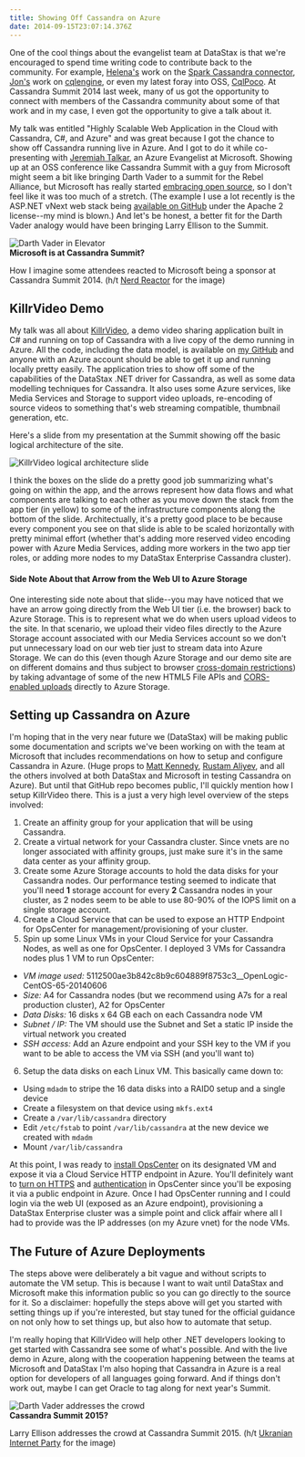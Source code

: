 ```yaml
---
title: Showing Off Cassandra on Azure
date: 2014-09-15T23:07:14.376Z
---
```


One of the cool things about the evangelist team at DataStax is that we're encouraged to spend time writing code to
contribute back to the community.  For example, [Helena's](http://helenaedelson.com/) work on the [Spark Cassandra
connector](https://github.com/datastax/spark-cassandra-connector), [Jon's](http://rustyrazorblade.com/) work on
[cqlengine](https://github.com/cqlengine/cqlengine), or even my latest foray into OSS,
[CqlPoco](https://github.com/LukeTillman/cqlpoco).  At Cassandra Summit 2014 last week, many of us got the opportunity
to connect with members of the Cassandra community about some of that work and in my case, I even got the opportunity to
give a talk about it.

My talk was entitled "Highly Scalable Web Application in the Cloud with Cassandra, C#, and Azure" and was great because
I got the chance to show off Cassandra running live in Azure.  And I got to do it while co-presenting with [Jeremiah
Talkar](https://twitter.com/JST2Cents), an Azure Evangelist at Microsoft.  Showing up at an OSS conference like
Cassandra Summit with a guy from Microsoft might seem a bit like bringing Darth Vader to a summit for the Rebel
Alliance, but Microsoft has really started [embracing open source](http://msopentech.com/), so I don't feel like it was
too much of a stretch.  (The example I use a lot recently is the ASP.NET vNext web stack being [available on
GitHub](https://github.com/aspnet) under the Apache 2 license--my mind is blown.)  And let's be honest, a better fit for
the Darth Vader analogy would have been bringing Larry Ellison to the Summit.

<div class="container">
<img src="/content/images/2014/Sep/Vader-Elevator.jpg" alt="Darth Vader in Elevator" />
<div class="reference">
<strong>Microsoft is at Cassandra Summit?</strong>
<p>How I imagine some attendees reacted to Microsoft being a sponsor at Cassandra Summit 2014.  (h/t <a href="http://nerdreactor.com/2010/11/15/darth-vader-approves-the-samsung-galaxy-s/">Nerd Reactor</a> for the image)</p>
</div>
</div>


## KillrVideo Demo
My talk was all about [KillrVideo](http://www.killrvideo.com), a demo video sharing application built in C# and running
on top of Cassandra with a live copy of the demo running in Azure.  All the code, including the data model, is available
on [my GitHub](https://github.com/luketillman/killrvideo-csharp) and anyone with an Azure account should be able to get
it up and running locally pretty easily.  The application  tries to show off some of the capabilities of the DataStax
.NET driver for Cassandra, as well as some data modelling techniques for Cassandra.  It also uses some Azure services,
like Media Services and Storage to support video uploads, re-encoding of source videos to something that's web streaming
compatible, thumbnail generation, etc.

Here's a slide from my presentation at the Summit showing off the basic logical architecture of the site.

![KillrVideo logical architecture slide](/content/images/2014/Sep/KillrVideo-LogicalArchitecture.png)

I think the boxes on the slide do a pretty good job summarizing what's going on within the app, and the arrows represent
how data flows and what components are talking to each other as you move down the stack from the app tier (in yellow) to
some of the infrastructure components along the bottom of the slide.  Architectually, it's a pretty good place to be
because every component you see on that slide is able to be scaled horizontally with pretty minimal effort (whether
that's adding more reserved video encoding power with Azure Media Services, adding more workers in the two app tier
roles, or adding more nodes to my DataStax Enterprise Cassandra cluster).

#### Side Note About that Arrow from the Web UI to Azure Storage

One interesting side note about that slide--you may have noticed that we have an arrow going directly from the Web UI
tier (i.e. the browser) back to Azure Storage.  This is to represent what we do when users upload videos to the site.
In that scenario, we upload their video files directly to the Azure Storage account associated with our Media Services
account so we don't put unnecessary load on our web tier just to stream data into Azure Storage.  We can do this (even
though Azure Storage and our demo site are on different domains and thus subject to browser [cross-domain
restrictions](http://en.wikipedia.org/wiki/Same-origin_policy)) by taking advantage of some of the new HTML5 File APIs
and [CORS-enabled
uploads](http://www.mono-software.com/blog/post/Mono/237/Building-Windows-Azure-Media-Services-async-CORS-enabled-upload/)
directly to Azure Storage.

## Setting up Cassandra on Azure

I'm hoping that in the very near future we (DataStax) will be making public some documentation and scripts we've been
working on with the team at Microsoft that includes recommendations on how to setup and configure Cassandra in Azure.
(Huge props to [Matt Kennedy](https://twitter.com/thetweetofmatt), [Rustam Aliyev](https://twitter.com/rstml), and all
the others involved at both DataStax and Microsoft in testing Cassandra on Azure).  But until that GitHub repo becomes
public, I'll quickly mention how I setup KillrVideo there.  This is a just a very high level overview of the steps
involved:

1.  Create an affinity group for your application that will be using Cassandra.
2.  Create a virtual network for your Cassandra cluster.  Since vnets are no longer associated with affinity groups,
    just make sure it's in the same data center as your affinity group.
3.  Create some Azure Storage accounts to hold the data disks for your Cassandra nodes.  Our performance testing seemed
    to indicate that you'll need **1** storage account for every **2** Cassandra nodes in your cluster, as 2 nodes seem
    to be able to use 80-90% of the IOPS limit on a single storage account.
4.  Create a Cloud Service that can be used to expose an HTTP Endpoint for OpsCenter for management/provisioning of your
    cluster.
5.  Spin up some Linux VMs in your Cloud Service for your Cassandra Nodes, as well as one for OpsCenter.  I deployed 3
    VMs for Cassandra nodes plus 1 VM to run OpsCenter:
  *  _VM image used:_ 5112500ae3b842c8b9c604889f8753c3\_\_OpenLogic-CentOS-65-20140606
  *  _Size:_ A4 for Cassandra nodes (but we recommend using A7s for a real production cluster), A2 for OpsCenter
  *  _Data Disks:_  16 disks x 64 GB each on each Cassandra node VM
  *  _Subnet / IP:_ The VM should use the Subnet and Set a static IP inside the virtual network you created
  *  _SSH access:_ Add an Azure endpoint and your SSH key to the VM if you want to be able to access the VM via SSH (and
     you'll want to)
6.  Setup the data disks on each Linux VM.  This basically came down to:
  *  Using `mdadm` to stripe the 16 data disks into a RAID0 setup and a single device
  *  Create a filesystem on that device using `mkfs.ext4`
  *  Create a `/var/lib/cassandra` directory
  *  Edit `/etc/fstab` to point `/var/lib/cassandra` at the new device we created with `mdadm`
  *  Mount `/var/lib/cassandra`

At this point, I was ready to [install OpsCenter](http://www.datastax.com/documentation/opscenter/5.0/opsc/about_c.html)
on its designated VM and expose it via a Cloud Service HTTP endpoint in Azure.  You'll definitely want to [turn on
HTTPS](http://www.datastax.com/documentation/opscenter/5.0/opsc/configure/opscConfiguringEnablingHttps_t.html) and
[authentication](http://www.datastax.com/documentation/opscenter/5.0/opsc/configure/opscConfigureUserAccess_c.html) in
OpsCenter since you'll be exposing it via a public endpoint in Azure.  Once I had OpsCenter running and I could login
via the web UI (exposed as an Azure endpoint), provisioning a DataStax Enterprise cluster was a simple point and click
affair where all I had to provide was the IP addresses (on my Azure vnet) for the node VMs.

## The Future of Azure Deployments
The steps above were deliberately a bit vague and without scripts to automate the VM setup.  This is because I want to
wait until DataStax and Microsoft make this information public so you can go directly to the source for it.  So a
disclaimer:  hopefully the steps above will get you started with setting things up if you're interested, but stay tuned
for the official guidance on not only how to set things up, but also how to automate that setup.

I'm really hoping that KillrVideo will help other .NET developers looking to get started with Cassandra see some of
what's possible.  And with the live demo in Azure, along with the cooperation happening between the teams at Microsoft
and DataStax I'm also hoping that Cassandra in Azure is a real option for developers of all languages going forward.
And if things don't work out, maybe I can get Oracle to tag along for next year's Summit.

<div class="container">
<img src="/content/images/2014/Sep/Vader-AddressingCrowd.jpg" alt="Darth Vader addresses the crowd" />
<div class="reference">
<strong>Cassandra Summit 2015?</strong>
<p>Larry Ellison addresses the crowd at Cassandra Summit 2015.  (h/t <a href="https://www.facebook.com/Darth.Vader.IPU">Ukranian Internet Party</a> for the image)</p>
</div>
</div>
